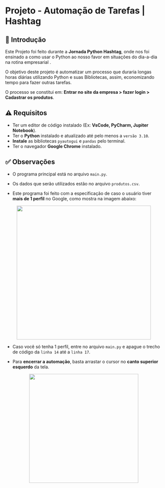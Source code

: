 # Projeto - Automação de Tarefas | Hashtag

## 📌 Introdução
Este Projeto foi feito durante a **Jornada Python Hashtag**, onde nos foi ensinado a como usar o Python ao nosso favor em situações do dia-a-dia na rotina empresarial .     

O objetivo deste projeto é automatizar um processo que duraria longas horas diárias utilizando Python e suas Bibliotecas, assim, economizando tempo para fazer outras tarefas.   

O processo se constitui em: **Entrar no site da empresa > fazer login > Cadastrar os produtos**.


## ⚠️ Requisitos
* Ter um editor de código instalado (Ex: **VsCode, PyCharm, Jupiter Notebook**).
* Ter o **Python** instalado e atualizado até pelo menos a `versão 3.10`.
* **Instale** as bibliotecas  `pyautogui` e `pandas` pelo terminal.
* Ter o navegador **Google Chrome** instalado.


## ✅ Observações
- O programa principal está no arquivo `main.py`.
- Os dados que serão utilizados estão no arquivo `produtos.csv`.

  
- Este programa foi feito com a especificação de caso o usuário tiver **mais de 1 perfil** no Google, como mostra na imagem abaixo:
<p align="center">
  <img src="https://github.com/user-attachments/assets/79759fb5-7802-4004-b5fc-4800868b6fda" width="430"/>
</p>

                      
- Caso você só tenha 1 perfil, entre no arquivo `main.py` e apague o trecho de código da `linha 14` até a `linha 17`.


- Para **encerrar a automação**, basta arrastar o cursor no **canto superior esquerdo** da tela.                                                                          
<p align="center">
  <img src="https://github.com/user-attachments/assets/da4ae27b-292d-4434-b4ed-2ea6a0e4e0a9" width="350">
</p>





  
